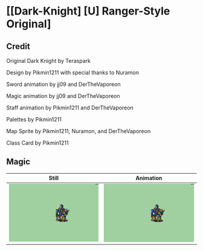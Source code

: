 # [\[Dark-Knight\] \[U\] Ranger-Style Original]

## Credit

Original Dark Knight by Teraspark

Design by Pikmin1211 with special thanks to Nuramon

Sword animation by jj09 and DerTheVaporeon

Magic animation by jj09 and DerTheVaporeon

Staff animation by Pikmin1211 and DerTheVaporeon

Palettes by Pikmin1211

Map Sprite by Pikmin1211, Nuramon, and DerTheVaporeon

Class Card by Pikmin1211

	
## Magic

| Still | Animation |
| :---: | :-------: |
| ![Magic still](./Magic_000.png) | ![Magic animation](./Magic.gif) |
